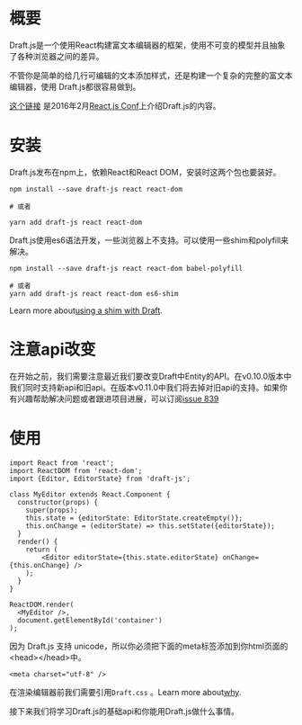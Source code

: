# 概要

Draft.js是一个使用React构建富文本编辑器的框架，使用不可变的模型并且抽象了各种浏览器之间的差异。

不管你是简单的给几行可编辑的文本添加样式，还是构建一个复杂的完整的富文本编辑器，使用 Draft.js都很容易做到。

[这个链接](https://youtu.be/feUYwoLhE_4) 是2016年2月[React.js Conf](http://conf.reactjs.com/)上介绍Draft.js的内容。



# 安装

Draft.js发布在npm上，依赖React和React DOM，安装时这两个包也要装好。

```
npm install --save draft-js react react-dom

# 或者

yarn add draft-js react react-dom
```

Draft.js使用es6语法开发，一些浏览器上不支持。可以使用一些shim和polyfill来解决。

```
npm install --save draft-js react react-dom babel-polyfill

# 或者
yarn add draft-js react react-dom es6-shim
```

Learn more about[using a shim with Draft](https://draftjs.org/docs/advanced-topics-issues-and-pitfalls.html#polyfills).

# 注意api改变

在开始之前，我们需要注意最近我们要改变Draft中Entity的API。在v0.10.0版本中我们同时支持新api和旧api。在版本v0.11.0中我们将去掉对旧api的支持。如果你有兴趣帮助解决问题或者跟进项目进展，可以订阅[issue 839](https://www.gitbook.com/book/marxjiao/draft-js/edit#)

# 使用

```
import React from 'react';
import ReactDOM from 'react-dom';
import {Editor, EditorState} from 'draft-js';

class MyEditor extends React.Component {
  constructor(props) {
    super(props);
    this.state = {editorState: EditorState.createEmpty()};
    this.onChange = (editorState) => this.setState({editorState});
  }
  render() {
    return (
        <Editor editorState={this.state.editorState} onChange={this.onChange} />
    );
  }
}

ReactDOM.render(
  <MyEditor />,
  document.getElementById('container')
);
```

因为 Draft.js 支持 unicode，所以你必须把下面的meta标签添加到你html页面的&lt;head&gt;&lt;/head&gt;中。

```
<meta charset="utf-8" />
```

在渲染编辑器前我们需要引用`Draft.css` 。Learn more about[why](https://draftjs.org/docs/advanced-topics-issues-and-pitfalls.html#missing-draft-css).

接下来我们将学习Draft.js的基础api和你能用Draft.js做什么事情。

  




